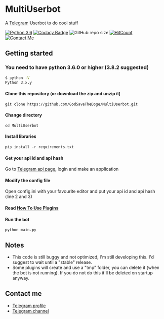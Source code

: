 # MultiUserbot

A [Telegram](https://telegram.me) Userbot to do cool stuff

[![Python 3.6](https://img.shields.io/badge/Python-3.6%20or%20newer-blue.svg)](https://www.python.org/downloads/release/python-360/)
[![Codacy Badge](https://app.codacy.com/project/badge/Grade/dec3fe46191d47fc8a5155406eef49af)](https://www.codacy.com/manual/GodSaveTheDoge/MultiUserbot)
![GitHub repo size](https://img.shields.io/github/repo-size/GodSaveTheDoge/MultiUserbot)
[![HitCount](http://hits.dwyl.com/GodSaveTheDoge/MultiUserbot.svg)](http://hits.dwyl.com/GodSaveTheDoge/MultiUserbot)
[![Contact Me](https://img.shields.io/badge/Telegram-Contact%20Me-informational)](https://t.me/DogeSaveTheGod)

## Getting started

### You need to have python 3.6.0 or higher (3.8.2 suggested)

```bash
$ python -V
Python 3.x.y
```

#### Clone this repository (or download the zip and unzip it)

`git clone https://github.com/GodSaveTheDoge/MultiUserbot.git`

#### Change directory

 `cd MultiUserbot `

#### Install libraries

`pip install -r requirements.txt`

#### Get your api id and api hash

Go to [Telegram api page](https://my.telegram.org/apps), login and make an application

#### Modify the config file

Open config.ini with your favourite editor and put your api id and api hash (line 2 and 3)

#### Read [How To Use Plugins](plugins/HowToUsePlugins.md)

#### Run the bot

`python main.py `

## Notes

- This code is still buggy and not optimized, I'm still developing this. I'd suggest to wait until a "stable" release.
- Some plugins will create and use a "tmp" folder, you can delete it (when the bot is not running). If you do not do this it'll be deleted on startup anyway.

## Contact me

- [Telegram profile](https://t.me/GodSaveTheDoge) 
- [Telegram channel](https://t.me/GodSaveTheBots)